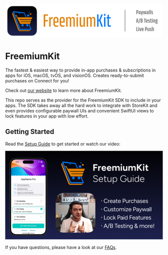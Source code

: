 ![FreemiumKit Logo](https://github.com/FlineDev/FreemiumKit/blob/main/Logo.png?raw=true)

# FreemiumKit

The fastest & easiest way to provide in-app purchases & subscriptions in apps for iOS, macOS, tvOS, and visionOS. Creates ready-to-submit purchases on Connect for you!

Check out [our website](https://freemiumkit.app) to learn more about FreemiumKit.

This repo serves as the provider for the FreemiumKit SDK to include in your apps. The SDK takes away all the hard work to integrate with StoreKit and even provides configurable paywall UIs and convenient SwiftUI views to lock features in your app with low effort. 


## Getting Started

Read the [Setup Guide](https://freemiumkit.app/documentation/freemiumkit/setupguide) to get started or watch our video:

[![Detailed Setup Guide](https://github.com/FlineDev/FreemiumKit/blob/main/VideoThumbnail.jpeg?raw=true)](https://www.youtube.com/watch?v=6JxwA3WieHs)


If you have questions, please have a look at our [FAQs](https://freemiumkit.app/documentation/freemiumkit/faqs).
